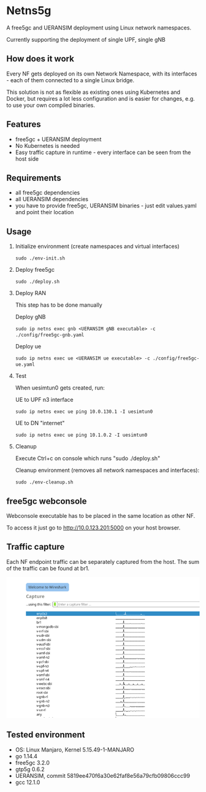 # Netns5g

A free5gc and UERANSIM deployment using Linux network namespaces.

Currently supporting the deployment of single UPF, single gNB

## How does it work
Every NF gets deployed on its own Network Namespace, with its interfaces - each of them connected to a single Linux bridge.

This solution is not as flexible as existing ones using Kubernetes and Docker, but requires a lot less configuration and is easier for changes, e.g. to use your own compiled binaries.

## Features

- free5gc + UERANSIM deployment
- No Kubernetes is needed
- Easy traffic capture in runtime - every interface can be seen from the host side



## Requirements

- all free5gc dependencies
- all UERANSIM dependencies
- you have to provide free5gc, UERANSIM binaries - just edit values.yaml and point their location
## Usage

1. Initialize environment (create namespaces and virtual interfaces)

    ```
    sudo ./env-init.sh
    ```
2. Deploy free5gc
    ```
    sudo ./deploy.sh
    ```
3. Deploy RAN

    This step has to be done manually

    Deploy gNB
    ```
    sudo ip netns exec gnb <UERANSIM gNB executable> -c ./config/free5gc-gnb.yaml
    ```
    Deploy ue
    ```
    sudo ip netns exec ue <UERANSIM ue executable> -c ./config/free5gc-ue.yaml
    ```
4. Test

    When uesimtun0 gets created, run:

    UE to UPF n3 interface
    ```
    sudo ip netns exec ue ping 10.0.130.1 -I uesimtun0
    ```
    UE to DN "internet"
    ```
    sudo ip netns exec ue ping 10.1.0.2 -I uesimtun0
    ```
5. Cleanup

    Execute Ctrl+c on console which runs "sudo ./deploy.sh"

    Cleanup environment (removes all network namespaces and interfaces):
    ```
    sudo ./env-cleanup.sh
    ```

## free5gc webconsole

Webconsole executable has to be placed in the same location as other NF.


To access it just go to http://10.0.123.201:5000 on your host browser.

## Traffic capture

Each NF endpoint traffic can be separately captured from the host.
The sum of the traffic can be found at br1.

![Alt text](assets/traffic.png?raw=true "Traffic")

## Tested environment

- OS: Linux Manjaro, Kernel 5.15.49-1-MANJARO
- go 1.14.4
- free5gc 3.2.0
- gtp5g 0.6.2
- UERANSIM, commit 5819ee470f6a30e62faf8e56a79cfb09806ccc99
- gcc 12.1.0

